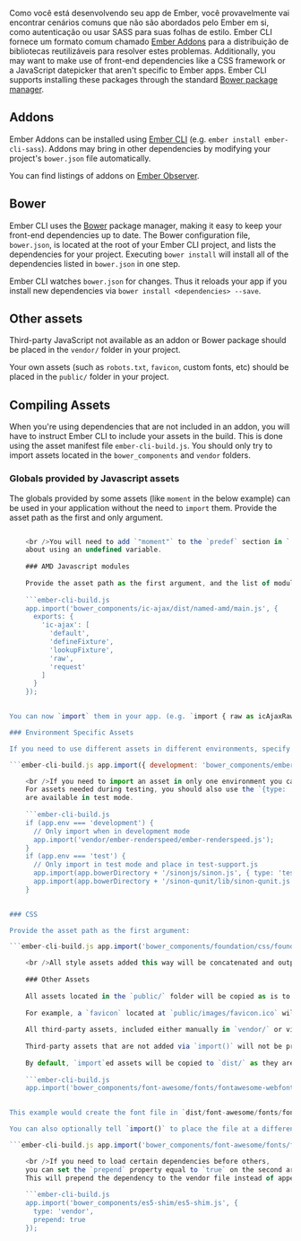 Como você está desenvolvendo seu app de Ember, você provavelmente vai encontrar cenários comuns que não são abordados pelo Ember em si, como autenticação ou usar SASS para suas folhas de estilo. Ember CLI fornece um formato comum chamado [Ember Addons](#toc_addons) para a distribuição de bibliotecas reutilizáveis para resolver estes problemas. Additionally, you may want to make use of front-end dependencies like a CSS framework or a JavaScript datepicker that aren't specific to Ember apps. Ember CLI supports installing these packages through the standard [Bower package manager](#toc_bower).

## Addons

Ember Addons can be installed using [Ember CLI](http://ember-cli.com/extending/#developing-addons-and-blueprints) (e.g. `ember install ember-cli-sass`). Addons may bring in other dependencies by modifying your project's `bower.json` file automatically.

You can find listings of addons on [Ember Observer](http://emberobserver.com).

## Bower

Ember CLI uses the [Bower](http://bower.io) package manager, making it easy to keep your front-end dependencies up to date. The Bower configuration file, `bower.json`, is located at the root of your Ember CLI project, and lists the dependencies for your project. Executing `bower install` will install all of the dependencies listed in `bower.json` in one step.

Ember CLI watches `bower.json` for changes. Thus it reloads your app if you install new dependencies via `bower install <dependencies> --save`.

## Other assets

Third-party JavaScript not available as an addon or Bower package should be placed in the `vendor/` folder in your project.

Your own assets (such as `robots.txt`, `favicon`, custom fonts, etc) should be placed in the `public/` folder in your project.

## Compiling Assets

When you're using dependencies that are not included in an addon, you will have to instruct Ember CLI to include your assets in the build. This is done using the asset manifest file `ember-cli-build.js`. You should only try to import assets located in the `bower_components` and `vendor` folders.

### Globals provided by Javascript assets

The globals provided by some assets (like `moment` in the below example) can be used in your application without the need to `import` them. Provide the asset path as the first and only argument.

```ember-cli-build.js app.import('bower_components/moment/moment.js');

    <br />You will need to add `"moment"` to the `predef` section in `.jshintrc` to prevent JSHint errors
    about using an undefined variable.
    
    ### AMD Javascript modules
    
    Provide the asset path as the first argument, and the list of modules and exports as the second.
    
    ```ember-cli-build.js
    app.import('bower_components/ic-ajax/dist/named-amd/main.js', {
      exports: {
        'ic-ajax': [
          'default',
          'defineFixture',
          'lookupFixture',
          'raw',
          'request'
        ]
      }
    });
    

You can now `import` them in your app. (e.g. `import { raw as icAjaxRaw } from 'ic-ajax';`)

### Environment Specific Assets

If you need to use different assets in different environments, specify an object as the first parameter. That object's key should be the environment name, and the value should be the asset to use in that environment.

```ember-cli-build.js app.import({ development: 'bower_components/ember/ember.js', production: 'bower_components/ember/ember.prod.js' });

    <br />If you need to import an asset in only one environment you can wrap `app.import` in an `if` statement.
    For assets needed during testing, you should also use the `{type: 'test'}` option to make sure they
    are available in test mode.
    
    ```ember-cli-build.js
    if (app.env === 'development') {
      // Only import when in development mode
      app.import('vendor/ember-renderspeed/ember-renderspeed.js');
    }
    if (app.env === 'test') {
      // Only import in test mode and place in test-support.js
      app.import(app.bowerDirectory + '/sinonjs/sinon.js', { type: 'test' });
      app.import(app.bowerDirectory + '/sinon-qunit/lib/sinon-qunit.js', { type: 'test' });
    }
    

### CSS

Provide the asset path as the first argument:

```ember-cli-build.js app.import('bower_components/foundation/css/foundation.css');

    <br />All style assets added this way will be concatenated and output as `/assets/vendor.css`.
    
    ### Other Assets
    
    All assets located in the `public/` folder will be copied as is to the final output directory, `dist/`.
    
    For example, a `favicon` located at `public/images/favicon.ico` will be copied to `dist/images/favicon.ico`.
    
    All third-party assets, included either manually in `vendor/` or via a package manager like Bower, must be added via `import()`.
    
    Third-party assets that are not added via `import()` will not be present in the final build.
    
    By default, `import`ed assets will be copied to `dist/` as they are, with the existing directory structure maintained.
    
    ```ember-cli-build.js
    app.import('bower_components/font-awesome/fonts/fontawesome-webfont.ttf');
    

This example would create the font file in `dist/font-awesome/fonts/fontawesome-webfont.ttf`.

You can also optionally tell `import()` to place the file at a different path. The following example will copy the file to `dist/assets/fontawesome-webfont.ttf`.

```ember-cli-build.js app.import('bower_components/font-awesome/fonts/fontawesome-webfont.ttf', { destDir: 'assets' });

    <br />If you need to load certain dependencies before others,
    you can set the `prepend` property equal to `true` on the second argument of `import()`.
    This will prepend the dependency to the vendor file instead of appending it, which is the default behavior.
    
    ```ember-cli-build.js
    app.import('bower_components/es5-shim/es5-shim.js', {
      type: 'vendor',
      prepend: true
    });